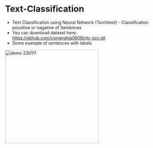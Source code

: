 # Text-Classification
- Text Classification using Neural Network (Torchtext) - Classification possitive or nagative of Sentences
- You can download dataset here: https://github.com/congnghia0609/ntc-scv.git
- Some example of sentences with labels
<img width="308" alt="demo 230111" src="https://github.com/Tanerica/Text-Classification-positive-or-negative-sentence/assets/146361573/b4039f6c-b8a1-47fc-a8d5-0954fe6fb440">
